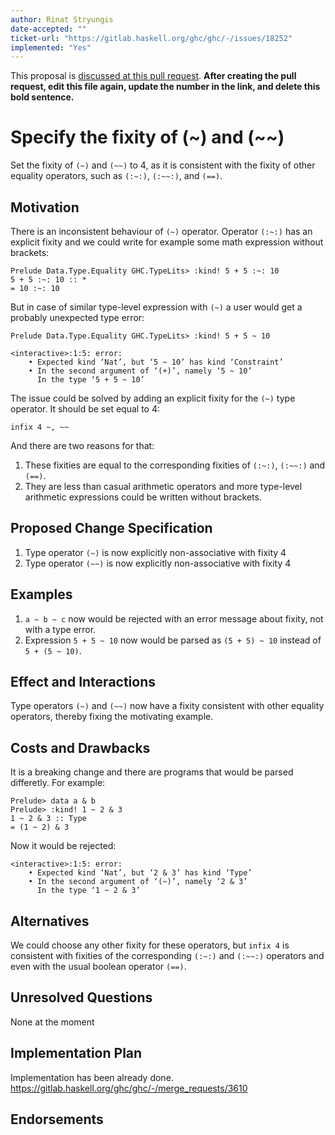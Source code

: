 ```yaml
---
author: Rinat Stryungis
date-accepted: ""
ticket-url: "https://gitlab.haskell.org/ghc/ghc/-/issues/18252"
implemented: "Yes"
---
```


This proposal is [discussed at this pull request](https://github.com/haskell-core/core-libraries-proposals/pull/0>).
**After creating the pull request, edit this file again, update the number in
the link, and delete this bold sentence.**

# Specify the fixity of (~) and (~~)

Set the fixity of `(~)` and `(~~)` to 4, 
as it is consistent with the fixity of other equality operators, 
such as `(:~:)`, `(:~~:)`, and `(==)`.

## Motivation
There is an inconsistent behaviour of `(~)` operator. Operator `(:~:)` has an explicit 
fixity and we could write for example some math expression without brackets: 

```
Prelude Data.Type.Equality GHC.TypeLits> :kind! 5 + 5 :~: 10
5 + 5 :~: 10 :: *
= 10 :~: 10
```
But in case of similar type-level expression with `(~)` 
a user would get a probably unexpected type error:
```
Prelude Data.Type.Equality GHC.TypeLits> :kind! 5 + 5 ~ 10

<interactive>:1:5: error:
    • Expected kind ‘Nat’, but ‘5 ~ 10’ has kind ‘Constraint’
    • In the second argument of ‘(+)’, namely ‘5 ~ 10’
      In the type ‘5 + 5 ~ 10’
```


The issue could be solved by adding an explicit fixity for the `(~)` type operator.
It should be set equal to 4:

    infix 4 ~, ~~

And there are two reasons for that:

1. These fixities are equal to the corresponding fixities of `(:~:)`, `(:~~:)` and `(==)`.
2. They are less than casual arithmetic operators and more type-level arithmetic expressions could be written without brackets.

## Proposed Change Specification

1. Type operator `(~)` is now explicitly non-associative with fixity 4 
2. Type operator `(~~)` is now explicitly non-associative with fixity 4 

## Examples

1. `a ~ b ~ c` now would be rejected with an error message about fixity, not with a type error.
2. Expression `5 + 5 ~ 10` now would be parsed as `(5 + 5) ~ 10` instead of `5 + (5 ~ 10)`. 

## Effect and Interactions

Type operators `(~)` and `(~~)` now have a fixity consistent with other equality operators, thereby fixing the motivating example.

## Costs and Drawbacks

It is a breaking change and there are programs that would be parsed differetly. 
For example: 

```
Prelude> data a & b
Prelude> :kind! 1 ~ 2 & 3
1 ~ 2 & 3 :: Type
= (1 ~ 2) & 3
```

Now it would be rejected: 

```
<interactive>:1:5: error:
    • Expected kind ‘Nat’, but ‘2 & 3’ has kind ‘Type’
    • In the second argument of ‘(~)’, namely ‘2 & 3’
      In the type ‘1 ~ 2 & 3’
```

## Alternatives

We could choose any other fixity for these operators, but `infix 4` is consistent 
with fixities of the corresponding `(:~:)` and `(:~~:)` operators and even with the usual boolean operator
 `(==)`. 

## Unresolved Questions

None at the moment

## Implementation Plan

Implementation has been already done. 
https://gitlab.haskell.org/ghc/ghc/-/merge_requests/3610

## Endorsements
